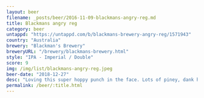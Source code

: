 ```yaml
---
layout: beer
filename: _posts/beer/2016-11-09-blackmans-angry-reg.md
title: Blackmans angry reg
category: beer
untappd: "https://untappd.com/b/blackmans-brewery-angry-reg/1571943"
country: "Australia"
brewery: "Blackman's Brewery"
breweryURL: "/brewery/blackmans-brewery.html"
style: "IPA - Imperial / Double"
score: 9
img: /img/list/blackmans-angry-reg.jpeg
beer-date: "2018-12-27"
desc: "Loving this super hoppy punch in the face. Lots of piney, dank hops but no lingering after taste. Going down faster than it should given the strength. Purchase only if you like strong IPAs"
permalink: /beer/:title.html
---
```

